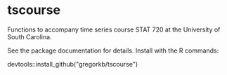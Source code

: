# tscourse
Functions to accompany time series course STAT 720 at the University of South Carolina.

See the package documentation for details. Install with the R commands:

devtools::install_github("gregorkb/tscourse")


